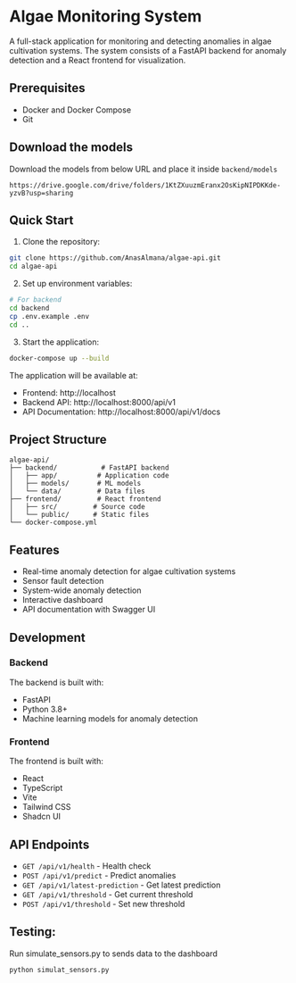 # Algae Monitoring System

A full-stack application for monitoring and detecting anomalies in algae cultivation systems. The system consists of a FastAPI backend for anomaly detection and a React frontend for visualization.

## Prerequisites

- Docker and Docker Compose
- Git

## Download the models
Download the models from below URL and place it inside `backend/models`
```
https://drive.google.com/drive/folders/1KtZXuuzmEranx2OsKipNIPDKKde-yzvB?usp=sharing
```
## Quick Start

1. Clone the repository:
```bash
git clone https://github.com/AnasAlmana/algae-api.git
cd algae-api
```

2. Set up environment variables:
```bash
# For backend
cd backend
cp .env.example .env
cd ..
```

3. Start the application:
```bash
docker-compose up --build
```

The application will be available at:
- Frontend: http://localhost
- Backend API: http://localhost:8000/api/v1
- API Documentation: http://localhost:8000/api/v1/docs

## Project Structure

```
algae-api/
├── backend/           # FastAPI backend
│   ├── app/          # Application code
│   ├── models/       # ML models
│   └── data/         # Data files
├── frontend/         # React frontend
│   ├── src/         # Source code
│   └── public/      # Static files
└── docker-compose.yml
```

## Features

- Real-time anomaly detection for algae cultivation systems
- Sensor fault detection
- System-wide anomaly detection
- Interactive dashboard
- API documentation with Swagger UI

## Development

### Backend

The backend is built with:
- FastAPI
- Python 3.8+
- Machine learning models for anomaly detection

### Frontend

The frontend is built with:
- React
- TypeScript
- Vite
- Tailwind CSS
- Shadcn UI

## API Endpoints

- `GET /api/v1/health` - Health check
- `POST /api/v1/predict` - Predict anomalies
- `GET /api/v1/latest-prediction` - Get latest prediction
- `GET /api/v1/threshold` - Get current threshold
- `POST /api/v1/threshold` - Set new threshold

## Testing:
Run simulate_sensors.py to sends data to the dashboard
```
python simulat_sensors.py
```

